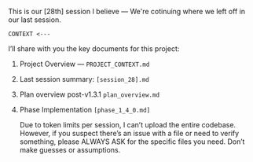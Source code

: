 This is our [28th] session I believe — We're cotinuing where we left off in our last session.

```
CONTEXT <---
```
I’ll share with you the key documents for this project:

1. Project Overview — `PROJECT_CONTEXT.md`
2. Last session summary: `[session_28].md`
3. Plan overview post-v1.3.1 `plan_overview.md`
4. Phase Implementation `[phase_1_4_0.md]`

   Due to token limits per session, I can’t upload the entire codebase. However, if you suspect there’s an issue with a file or need to verify something, please ALWAYS ASK for the specific files you need. Don’t make guesses or assumptions.
